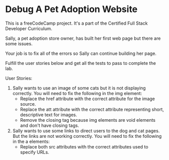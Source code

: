 # Debug A Pet Adoption Website
This is a freeCodeCamp project. It's a part of the Certified Full Stack Developer Curriculum.



Sally, a pet adoption store owner, has built her first web page but there are some issues.

Your job is to fix all of the errors so Sally can continue building her page.

Fulfill the user stories below and get all the tests to pass to complete the lab.

User Stories:

   1. Sally wants to use an image of some cats but it is not displaying correctly. You will need to fix the following in the img element:  
      - Replace the href attribute with the correct attribute for the image source.
      - Replace the att attribute with the correct attribute representing short, descriptive text for images.  
       - Remove the </img> closing tag because img elements are void elements and don't have closing tags.  
   2. Sally wants to use some links to direct users to the dog and cat pages. But the links are not working correctly. You will need to fix the following in the a elements:  
       - Replace both src attributes with the correct attributes used to specify URLs.  

